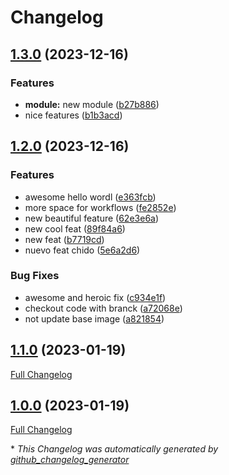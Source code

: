 # Changelog

## [1.3.0](https://github.com/CarlosBrunoE/release-me/compare/v1.2.0...v1.3.0) (2023-12-16)


### Features

* **module:** new module ([b27b886](https://github.com/CarlosBrunoE/release-me/commit/b27b8864c3c5d30a51ccd01e04413ebf31dc21b1))
* nice features ([b1b3acd](https://github.com/CarlosBrunoE/release-me/commit/b1b3acdf237168928bca07e5ca4bc61c0a9a5e6f))

## [1.2.0](https://github.com/CarlosBrunoE/release-me/compare/v1.1.0...v1.2.0) (2023-12-16)


### Features

* awesome hello  wordl ([e363fcb](https://github.com/CarlosBrunoE/release-me/commit/e363fcb7ff2ea8d2d7a346b6c47372eb898bebca))
* more space for workflows ([fe2852e](https://github.com/CarlosBrunoE/release-me/commit/fe2852e693b291863e1e8a72a706be32cd9c7c82))
* new beautiful feature ([62e3e6a](https://github.com/CarlosBrunoE/release-me/commit/62e3e6a5155e8f04677551da9e22214de487cc07))
* new cool feat ([89f84a6](https://github.com/CarlosBrunoE/release-me/commit/89f84a6bd34e97f9c3e3ed8b0fb1816490d6ca43))
* new feat ([b7719cd](https://github.com/CarlosBrunoE/release-me/commit/b7719cdb03626dcd7459de2062615468ceec3ecb))
* nuevo feat chido ([5e6a2d6](https://github.com/CarlosBrunoE/release-me/commit/5e6a2d6adb9610dcae65743b8403fc556ec0252e))


### Bug Fixes

* awesome and heroic fix ([c934e1f](https://github.com/CarlosBrunoE/release-me/commit/c934e1ff3a55dc30d1a76c54ce07e1910ad05b20))
* checkout code with branck ([a72068e](https://github.com/CarlosBrunoE/release-me/commit/a72068e4272a67cf8b58f4473dc99b2cbd222da0))
* not update base image ([a821854](https://github.com/CarlosBrunoE/release-me/commit/a82185499ee93a4904fa775c8623e8592e04a857))

## [1.1.0](https://github.com/carlosbrunoe/release-me/tree/1.1.0) (2023-01-19)

[Full Changelog](https://github.com/carlosbrunoe/release-me/compare/1.0.0...1.1.0)

## [1.0.0](https://github.com/carlosbrunoe/release-me/tree/1.0.0) (2023-01-19)

[Full Changelog](https://github.com/carlosbrunoe/release-me/compare/69f4d5c41c76db6544c136a5ff43e50ca7fa14b0...1.0.0)



\* *This Changelog was automatically generated by [github_changelog_generator](https://github.com/github-changelog-generator/github-changelog-generator)*
